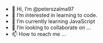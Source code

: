 - 👋 Hi, I’m @peterszalma97
- 👀 I’m interested in learning to code.
- 🌱 I’m currently learning JavaScript
- 💞️ I’m looking to collaborate on ...
- 📫 How to reach me ...

<!---
peterszalma97/peterszalma97 is a ✨ special ✨ repository because its `README.md` (this file) appears on your GitHub profile.
You can click the Preview link to take a look at your changes.
--->

